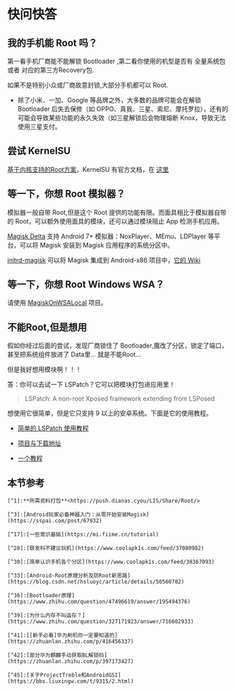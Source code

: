 # 快问快答

## 我的手机能 Root 吗？

第一看手机厂商能不能解锁 Bootloader ,第二看你使用的机型是否有 全量系统包 或者 对应的第三方Recovery包.

如果不是特别小众或厂商故意封锁,大部分手机都可以 Root.

- 除了小米、一加、Google 等品牌之外，大多数的品牌可能会在解锁 Bootloader 后失去保修（如 OPPO、真我、三星、索尼、摩托罗拉），还有的可能会导致某些功能的永久失效（如三星解锁后会物理熔断 Knox，导致无法使用三星支付。

## 尝试 KernelSU

[基于内核支持的Root方案](https://github.com/tiann/KernelSU)，KernelSU 有官方文档，在 [这里](https://kernelsu.org/zh_CN/guide/installation.html)

## 等一下，你想 Root 模拟器？

模拟器一般自带 Root,但是这个 Root 提供的功能有限。而面具相比于模拟器自带的 Root，可以额外使用面具的模块，还可以通过模块阻止 App 检测手机应用。

[Magisk Delta](https://huskydg.github.io/magisk-files/) 支持 Android 7+ 模拟器：NoxPlayer、MEmu、LDPlayer 等平台，可以将 Magisk 安装到 Magisk 应用程序的系统分区中。

[initrd-magisk](https://github.com/HuskyDG/initrd-magisk) 可以将 Magisk 集成到 Android-x86 项目中，[它的 Wiki](https://github.com/HuskyDG/initrd-magisk/wiki)

## 等一下，你想 Root Windows WSA？

请使用 [MagiskOnWSALocal](https://github.com/LSPosed/MagiskOnWSALocal) 项目。

## 不能Root,但是想用

假如你经过后面的尝试，发现厂商锁住了 Bootloader,魔改了分区，锁定了端口，甚至把系统组件放进了 Data里... 就是不能Root...

但是我好想用模块啊！！！

答：你可以去试一下 LSPatch？它可以把模块打包进应用里！

>LSPatch: A non-root Xposed framework extending from LSPosed

想使用它很简单，但是它只支持 9 以上的安卓系统。下面是它的使用教程。

- [简单的 LSPatch 使用教程](https://duzhaokun123.github.io/2022/05/06/simple-lspatch-guide.html#q0-lspatch-%E6%98%AF%E4%BB%80%E4%B9%88)

- [项目与下载地址](https://github.com/LSPosed/LSPatch)

- [一个教程](https://www.jipa.work/lspatch)

## 本节参考

```
[^1]:**所需资料打包**<https://push.dianas.cyou/LIS/Share/Root/>

[^3]:[Android玩家必备神器入门：从零开始安装Magisk](https://sspai.com/post/67932)

[^17]:[一些常识基础](https://mi.fiime.cn/tutorial)

[^28]:[联发科不建议玩机](https://www.coolapk1s.com/feed/37080982)

[^30]:[简单认识手机各个分区](https://www.coolapk1s.com/feed/38367093)

[^33]:[Android-Root原理分析及防Root新思路](https://blog.csdn.net/hsluoyc/article/details/50560782)

[^36]:[Bootloader原理](https://www.zhihu.com/question/47496619/answer/195494376)

[^39]:[为什么内存不叫运存？](https://www.zhihu.com/question/327171923/answer/716602933)

[^41]:[[新手必看]华为刷机你一定要知道的](https://zhuanlan.zhihu.com/p/416456337)

[^42]:[部分华为麒麟手动获取BL解锁码](https://zhuanlan.zhihu.com/p/397173427)

[^45]:[关于ProjectTreble和AndroidGSI](https://bbs.liuxingw.com/t/9315/2.html)

```
